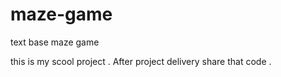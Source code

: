 # maze-game
text base maze game 


this is my scool project . After project delivery share that code .
